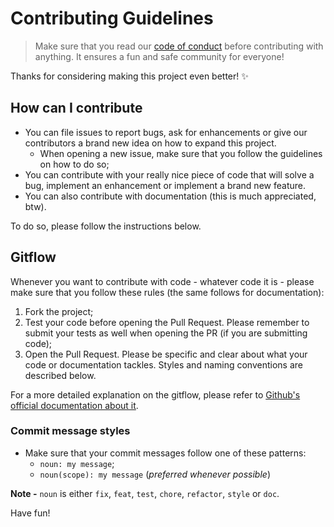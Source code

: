 # Contributing Guidelines
> Make sure that you read our [code of conduct](https://github.com/Eric-Mendes/textime/blob/main/CODE_OF_CONDUCT.md) before contributing with anything. It ensures a fun and safe community for everyone!

Thanks for considering making this project even better! :sparkles:

## How can I contribute
- You can file issues to report bugs, ask for enhancements or give our contributors a brand new idea on how to expand this project.
  - When opening a new issue, make sure that you follow the guidelines on how to do so;
- You can contribute with your really nice piece of code that will solve a bug, implement an enhancement or implement a brand new feature. 
- You can also contribute with documentation (this is much appreciated, btw). 

To do so, please follow the instructions below.

## Gitflow
Whenever you want to contribute with code - whatever code it is - please make sure that you follow these rules (the same follows for documentation):
1. Fork the project;
2. Test your code before opening the Pull Request. Please remember to submit your tests as well when opening the PR (if you are submitting code);
3. Open the Pull Request.
Please be specific and clear about what your code or documentation tackles. Styles and naming conventions are described below.

For a more detailed explanation on the gitflow, please refer to [Github's official documentation about it](https://docs.github.com/en/get-started/quickstart/contributing-to-projects).

### Commit message styles
- Make sure that your commit messages follow one of these patterns: 
  - `noun: my message`;
  - `noun(scope): my message` (*preferred whenever possible*)

**Note -** `noun` is either `fix`, `feat`, `test`, `chore`, `refactor`, `style` or `doc`.

Have fun!
